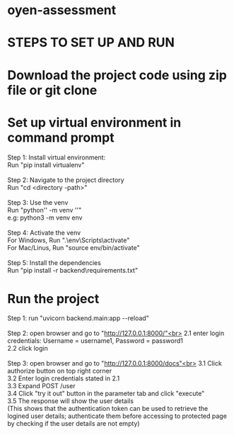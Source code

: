 # oyen-assessment

# STEPS TO SET UP AND RUN

# Download the project code using zip file or git clone

# Set up virtual environment in command prompt
Step 1: Install virtual environment:<br>
Run "pip install virtualenv"<br>
<br>
Step 2: Navigate to the project directory<br>
Run "cd <directory -path>"<br>
<br>
Step 3: Use the venv<br>
Run "python'<version>' -m venv '<virtual-environment-name>'"<br>
e.g:  python3 -m venv env<br>
<br>
Step 4: Activate the venv<br>
For Windows, Run ".\env\Scripts\activate"<br>
For Mac/Linus, Run "source env/bin/activate"<br>
<br>
Step 5: Install the dependencies<br>
Run "pip install -r backend\requirements.txt"<br>

# Run the project
Step 1: run "uvicorn backend.main:app --reload"<br><br>
Step 2: open browser and go to "http://127.0.0.1:8000/"<br>
2.1 enter login credentials: Username = username1, Password = password1<br>
2.2 click login<br><br>
Step 3: open browser and go to "http://127.0.0.1:8000/docs"<br>
3.1 Click authorize button on top right corner<br>
3.2 Enter login credentials stated in 2.1<br>
3.3 Expand POST /user<br>
3.4 Click "try it out" button in the parameter tab and click "execute"<br>
3.5 The response will show the user details <br>
(This shows that the authentication token can be used to retrieve the logined user details; authenticate them before accessing to protected page by checking if the user details are not empty)<br>




